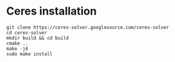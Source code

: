 # Ceres installation
```
git clone https://ceres-solver.googlesource.com/ceres-solver
cd ceres-solver
mkdir build && cd build
cmake ..
make -j4
sudo make install
```
